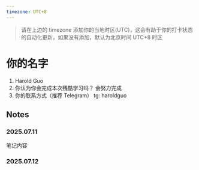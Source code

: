 ```yaml
---
timezone: UTC+8
---
```


> 请在上边的 timezone 添加你的当地时区(UTC)，这会有助于你的打卡状态的自动化更新，如果没有添加，默认为北京时间 UTC+8 时区


# 你的名字

1. Harold Guo
2. 你认为你会完成本次残酷学习吗？
  会努力完成
3. 你的联系方式（推荐 Telegram）
  tg: haroldguo

## Notes

<!-- Content_START -->

### 2025.07.11

笔记内容

### 2025.07.12

<!-- Content_END -->
